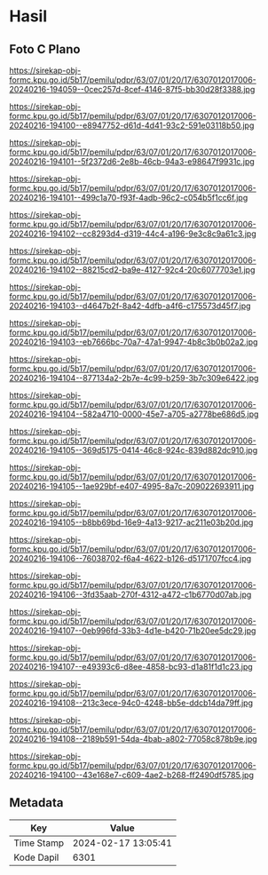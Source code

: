 # Hasil

## Foto C Plano

https://sirekap-obj-formc.kpu.go.id/5b17/pemilu/pdpr/63/07/01/20/17/6307012017006-20240216-194059--0cec257d-8cef-4146-87f5-bb30d28f3388.jpg

https://sirekap-obj-formc.kpu.go.id/5b17/pemilu/pdpr/63/07/01/20/17/6307012017006-20240216-194100--e8947752-d61d-4d41-93c2-591e03118b50.jpg

https://sirekap-obj-formc.kpu.go.id/5b17/pemilu/pdpr/63/07/01/20/17/6307012017006-20240216-194101--5f2372d6-2e8b-46cb-94a3-e98647f9931c.jpg

https://sirekap-obj-formc.kpu.go.id/5b17/pemilu/pdpr/63/07/01/20/17/6307012017006-20240216-194101--499c1a70-f93f-4adb-96c2-c054b5f1cc6f.jpg

https://sirekap-obj-formc.kpu.go.id/5b17/pemilu/pdpr/63/07/01/20/17/6307012017006-20240216-194102--cc8293d4-d319-44c4-a196-9e3c8c9a61c3.jpg

https://sirekap-obj-formc.kpu.go.id/5b17/pemilu/pdpr/63/07/01/20/17/6307012017006-20240216-194102--88215cd2-ba9e-4127-92c4-20c6077703e1.jpg

https://sirekap-obj-formc.kpu.go.id/5b17/pemilu/pdpr/63/07/01/20/17/6307012017006-20240216-194103--d4647b2f-8a42-4dfb-a4f6-c175573d45f7.jpg

https://sirekap-obj-formc.kpu.go.id/5b17/pemilu/pdpr/63/07/01/20/17/6307012017006-20240216-194103--eb7666bc-70a7-47a1-9947-4b8c3b0b02a2.jpg

https://sirekap-obj-formc.kpu.go.id/5b17/pemilu/pdpr/63/07/01/20/17/6307012017006-20240216-194104--877134a2-2b7e-4c99-b259-3b7c309e6422.jpg

https://sirekap-obj-formc.kpu.go.id/5b17/pemilu/pdpr/63/07/01/20/17/6307012017006-20240216-194104--582a4710-0000-45e7-a705-a2778be686d5.jpg

https://sirekap-obj-formc.kpu.go.id/5b17/pemilu/pdpr/63/07/01/20/17/6307012017006-20240216-194105--369d5175-0414-46c8-924c-839d882dc910.jpg

https://sirekap-obj-formc.kpu.go.id/5b17/pemilu/pdpr/63/07/01/20/17/6307012017006-20240216-194105--1ae929bf-e407-4995-8a7c-209022693911.jpg

https://sirekap-obj-formc.kpu.go.id/5b17/pemilu/pdpr/63/07/01/20/17/6307012017006-20240216-194105--b8bb69bd-16e9-4a13-9217-ac211e03b20d.jpg

https://sirekap-obj-formc.kpu.go.id/5b17/pemilu/pdpr/63/07/01/20/17/6307012017006-20240216-194106--76038702-f6a4-4622-b126-d5171707fcc4.jpg

https://sirekap-obj-formc.kpu.go.id/5b17/pemilu/pdpr/63/07/01/20/17/6307012017006-20240216-194106--3fd35aab-270f-4312-a472-c1b6770d07ab.jpg

https://sirekap-obj-formc.kpu.go.id/5b17/pemilu/pdpr/63/07/01/20/17/6307012017006-20240216-194107--0eb996fd-33b3-4d1e-b420-71b20ee5dc29.jpg

https://sirekap-obj-formc.kpu.go.id/5b17/pemilu/pdpr/63/07/01/20/17/6307012017006-20240216-194107--e49393c6-d8ee-4858-bc93-d1a81f1d1c23.jpg

https://sirekap-obj-formc.kpu.go.id/5b17/pemilu/pdpr/63/07/01/20/17/6307012017006-20240216-194108--213c3ece-94c0-4248-bb5e-ddcb14da79ff.jpg

https://sirekap-obj-formc.kpu.go.id/5b17/pemilu/pdpr/63/07/01/20/17/6307012017006-20240216-194108--2189b591-54da-4bab-a802-77058c878b9e.jpg

https://sirekap-obj-formc.kpu.go.id/5b17/pemilu/pdpr/63/07/01/20/17/6307012017006-20240216-194100--43e168e7-c609-4ae2-b268-ff2490df5785.jpg


## Metadata

| Key        | Value               |
| ---------- | ------------------- |
| Time Stamp | 2024-02-17 13:05:41 |
| Kode Dapil | 6301                |



